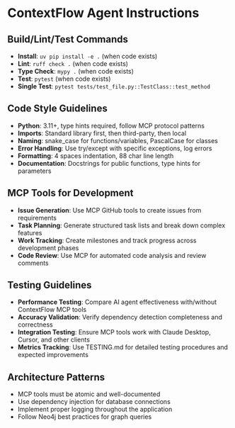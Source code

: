 # ContextFlow Agent Instructions

## Build/Lint/Test Commands
- **Install**: `uv pip install -e .` (when code exists)
- **Lint**: `ruff check .` (when code exists)
- **Type Check**: `mypy .` (when code exists)
- **Test**: `pytest` (when code exists)
- **Single Test**: `pytest tests/test_file.py::TestClass::test_method`

## Code Style Guidelines
- **Python**: 3.11+, type hints required, follow MCP protocol patterns
- **Imports**: Standard library first, then third-party, then local
- **Naming**: snake_case for functions/variables, PascalCase for classes
- **Error Handling**: Use try/except with specific exceptions, log errors
- **Formatting**: 4 spaces indentation, 88 char line length
- **Documentation**: Docstrings for public functions, type hints for parameters

## MCP Tools for Development
- **Issue Generation**: Use MCP GitHub tools to create issues from requirements
- **Task Planning**: Generate structured task lists and break down complex features
- **Work Tracking**: Create milestones and track progress across development phases
- **Code Review**: Use MCP for automated code analysis and review comments

## Testing Guidelines
- **Performance Testing**: Compare AI agent effectiveness with/without ContextFlow MCP tools
- **Accuracy Validation**: Verify dependency detection completeness and correctness
- **Integration Testing**: Ensure MCP tools work with Claude Desktop, Cursor, and other clients
- **Metrics Tracking**: Use TESTING.md for detailed testing procedures and expected improvements

## Architecture Patterns
- MCP tools must be atomic and well-documented
- Use dependency injection for database connections
- Implement proper logging throughout the application
- Follow Neo4j best practices for graph queries
